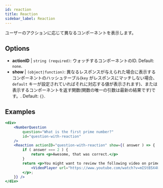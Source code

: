 ```yaml
---
id: reaction 
title: Reaction
sidebar_label: Reaction
---
```


ユーザーのアクションに応じて異なるコンポーネントを表示します。

## Options

* __actionID__ | `string (required)`: ウォッチするコンポーネントのID. Default: `none`.
* __show__ | `(object|function)`: 異なるレスポンスが与えられた場合に表示するコンポーネントのハッシュテーブル(`key` がレスポンスにマッチしない場合、`default` キーが設定されていればそれに対応する値が表示されます)、または表示するコンポーネントを返す関数(関数の唯一の引数は最新の結果です)です。. Default: `{}`.


## Examples

```jsx live
<div>
	<NumberQuestion
		question="What is the first prime number?"
		id="question-with-reaction"
	/>
	<Reaction actionID="question-with-reaction" show={( answer ) => {
		if ( answer === 2 ) {
			return <p>Awesome, that was correct.</p>
		}
		return <p>You might want to review the following video on prime numbers:
			<VideoPlayer url="https://www.youtube.com/watch?v=mIStB5X4U8M" />
		</p>;
	}} />
</div>
``` 

